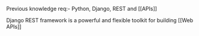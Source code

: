 Previous knowledge req:- Python, Django, REST and [[APIs]]

Django REST framework is a powerful and flexible toolkit for building
[[Web APIs]] 
